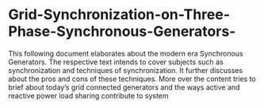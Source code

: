 # Grid-Synchronization-on-Three-Phase-Synchronous-Generators-
This following document elaborates about the modern era Synchronous Generators. The respective text intends to cover subjects such as synchronization and techniques of synchronization. It further discusses about the pros and cons of these techniques. More over the content tries to brief about today’s grid connected generators and the ways active and reactive power load sharing contribute to system
